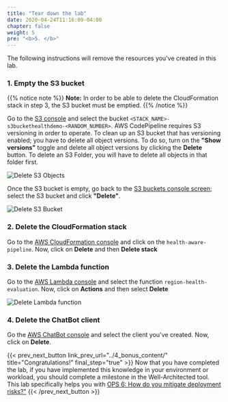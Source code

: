 ```yaml
---
title: "Tear down the lab"
date: 2020-04-24T11:16:09-04:00
chapter: false
weight: 5
pre: "<b>5. </b>"
---
```


The following instructions will remove the resources you've created in this lab. 

### 1. Empty the S3 bucket

{{% notice note %}}
**Note:** In order to be able to delete the CloudFormation stack in step 3, the S3 bucket must be emptied.
{{% /notice %}}

Go to the [S3 console](https://s3.console.aws.amazon.com/s3/buckets?region=ap-southeast-2&region=ap-southeast-2) and select the bucket `<STACK_NAME>-s3buckethealthdemo-<RANDOM_NUMBER>`. AWS CodePipeline requires S3 versioning in order to operate. To clean up an S3 bucket that has versioning enabled; you have to delete all object versions. To do so, turn on the **"Show versions"** toggle and delete all object versions by clicking the **Delete** button. To delete an S3 Folder, you will have to delete all objects in that folder first. 

![Delete S3 Objects ](/Operations/300_Health_Aware_CICD_Pipelines/Images/s3-cleanup.png)

Once the S3 bucket is empty, go back to the [S3 buckets console screen](https://s3.console.aws.amazon.com/s3/buckets?region=ap-southeast-2); select the S3 bucket and click **"Delete"**.

![Delete S3 Bucket ](/Operations/300_Health_Aware_CICD_Pipelines/Images/s3-delete-bucket.png)

### 2. Delete the CloudFormation stack

Go to the [AWS CloudFormation console](https://console.aws.amazon.com/cloudformation) and click on the `health-aware-pipeline`. Now, click on **Delete** and then **Delete stack**

### 3. Delete the Lambda function

Go to the [AWS Lambda console](https://console.aws.amazon.com/lambda) and select the function `region-health-evaluation`. Now, click on **Actions** and then select **Delete**

![Delete Lambda function ](/Operations/300_Health_Aware_CICD_Pipelines/Images/lambda-delete.png)

### 4. Delete the ChatBot client
Go the [AWS ChatBot console](https://us-east-2.console.aws.amazon.com/chatbot/home?region=ap-southeast-2#/chat-clients) and select the client you've created. Now, click on **Delete**. 


{{< prev_next_button link_prev_url="../4_bonus_content/"  title="Congratulations!" final_step="true" >}}
Now that you have completed the lab, if you have implemented this knowledge in your environment or workload,
you should complete a milestone in the Well-Architected tool. This lab specifically helps you with
[OPS 6: How do you mitigate deployment risks?"](https://wa.aws.amazon.com/wellarchitected/2020-07-02T19-33-23/wat.question.OPS_6.en.html)
{{< /prev_next_button >}}